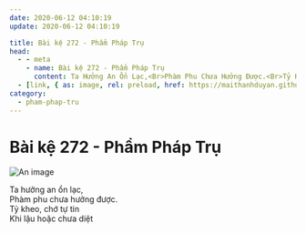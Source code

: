 ```yaml
---
date: 2020-06-12 04:10:19
update: 2020-06-12 04:10:19

title: Bài kệ 272 - Phẩm Pháp Trụ
head:
  - - meta
    - name: Bài kệ 272 - Phẩm Pháp Trụ
      content: Ta Hưởng An Ổn Lạc,<Br>Phàm Phu Chưa Hưởng Được.<Br>Tỷ Kheo, Chớ Tự Tin<Br>Khi Lậu Hoặc Chưa Diệt<Br>
  - [link, { as: image, rel: preload, href: https://maithanhduyan.github.io/kinh-phap-cu/img/pham-phap-tru/pham-phap-tru-272.jpg }]
category:
  - pham-phap-tru
---
```


# Bài kệ 272 - Phẩm Pháp Trụ

![An image](/img/pham-phap-tru/pham-phap-tru-272.jpg)

Ta hưởng an ổn lạc,<br>Phàm phu chưa hưởng được.<br>Tỷ kheo, chớ tự tin<br>Khi lậu hoặc chưa diệt<br>

